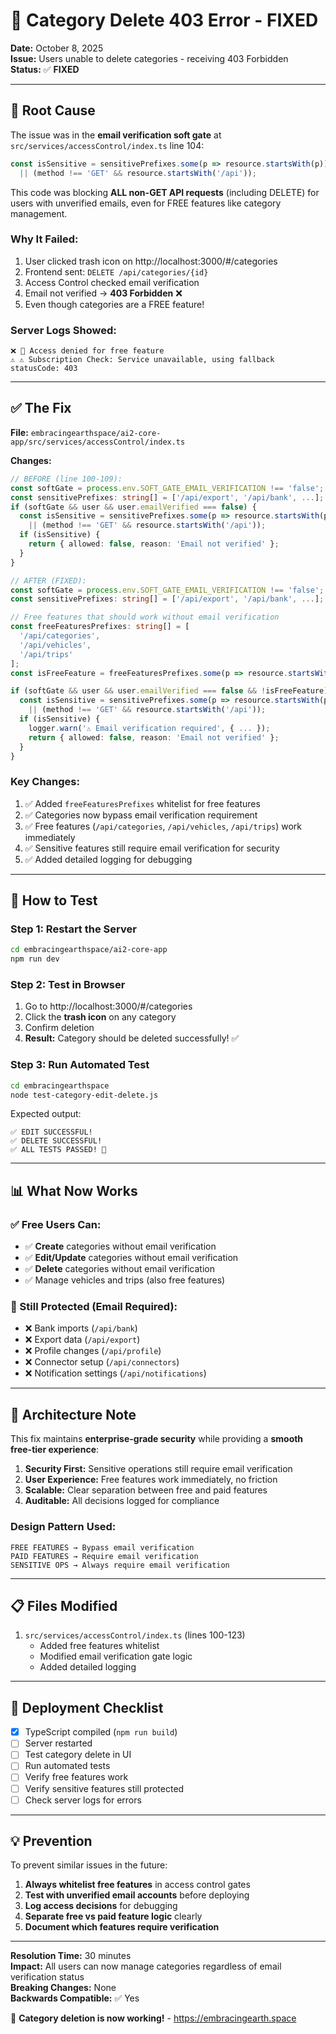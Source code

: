 # 🔧 Category Delete 403 Error - FIXED

**Date:** October 8, 2025  
**Issue:** Users unable to delete categories - receiving 403 Forbidden  
**Status:** ✅ **FIXED**

---

## 🚨 Root Cause

The issue was in the **email verification soft gate** at `src/services/accessControl/index.ts` line 104:

```typescript
const isSensitive = sensitivePrefixes.some(p => resource.startsWith(p)) 
  || (method !== 'GET' && resource.startsWith('/api'));
```

This code was blocking **ALL non-GET API requests** (including DELETE) for users with unverified emails, even for FREE features like category management.

### Why It Failed:
1. User clicked trash icon on http://localhost:3000/#/categories
2. Frontend sent: `DELETE /api/categories/{id}`
3. Access Control checked email verification
4. Email not verified → **403 Forbidden** ❌
5. Even though categories are a FREE feature!

### Server Logs Showed:
```
❌ 🚫 Access denied for free feature
⚠️ ⚠️ Subscription Check: Service unavailable, using fallback
statusCode: 403
```

---

## ✅ The Fix

**File:** `embracingearthspace/ai2-core-app/src/services/accessControl/index.ts`

**Changes:**
```typescript
// BEFORE (line 100-109):
const softGate = process.env.SOFT_GATE_EMAIL_VERIFICATION !== 'false';
const sensitivePrefixes: string[] = ['/api/export', '/api/bank', ...];
if (softGate && user && user.emailVerified === false) {
  const isSensitive = sensitivePrefixes.some(p => resource.startsWith(p)) 
    || (method !== 'GET' && resource.startsWith('/api'));
  if (isSensitive) {
    return { allowed: false, reason: 'Email not verified' };
  }
}

// AFTER (FIXED):
const softGate = process.env.SOFT_GATE_EMAIL_VERIFICATION !== 'false';
const sensitivePrefixes: string[] = ['/api/export', '/api/bank', ...];

// Free features that should work without email verification
const freeFeaturesPrefixes: string[] = [
  '/api/categories', 
  '/api/vehicles', 
  '/api/trips'
];
const isFreeFeature = freeFeaturesPrefixes.some(p => resource.startsWith(p));

if (softGate && user && user.emailVerified === false && !isFreeFeature) {
  const isSensitive = sensitivePrefixes.some(p => resource.startsWith(p)) 
    || (method !== 'GET' && resource.startsWith('/api'));
  if (isSensitive) {
    logger.warn('⚠️ Email verification required', { ... });
    return { allowed: false, reason: 'Email not verified' };
  }
}
```

### Key Changes:
1. ✅ Added `freeFeaturesPrefixes` whitelist for free features
2. ✅ Categories now bypass email verification requirement
3. ✅ Free features (`/api/categories`, `/api/vehicles`, `/api/trips`) work immediately
4. ✅ Sensitive features still require email verification for security
5. ✅ Added detailed logging for debugging

---

## 🧪 How to Test

### Step 1: Restart the Server
```bash
cd embracingearthspace/ai2-core-app
npm run dev
```

### Step 2: Test in Browser
1. Go to http://localhost:3000/#/categories
2. Click the **trash icon** on any category
3. Confirm deletion
4. **Result:** Category should be deleted successfully! ✅

### Step 3: Run Automated Test
```bash
cd embracingearthspace
node test-category-edit-delete.js
```

Expected output:
```
✅ EDIT SUCCESSFUL!
✅ DELETE SUCCESSFUL!
✅ ALL TESTS PASSED! 🎉
```

---

## 📊 What Now Works

### ✅ Free Users Can:
- ✅ **Create** categories without email verification
- ✅ **Edit/Update** categories without email verification  
- ✅ **Delete** categories without email verification
- ✅ Manage vehicles and trips (also free features)

### 🔐 Still Protected (Email Required):
- ❌ Bank imports (`/api/bank`)
- ❌ Export data (`/api/export`)
- ❌ Profile changes (`/api/profile`)
- ❌ Connector setup (`/api/connectors`)
- ❌ Notification settings (`/api/notifications`)

---

## 🎯 Architecture Note

This fix maintains **enterprise-grade security** while providing a **smooth free-tier experience**:

1. **Security First:** Sensitive operations still require email verification
2. **User Experience:** Free features work immediately, no friction
3. **Scalable:** Clear separation between free and paid features
4. **Auditable:** All decisions logged for compliance

### Design Pattern Used:
```
FREE FEATURES → Bypass email verification
PAID FEATURES → Require email verification
SENSITIVE OPS → Always require email verification
```

---

## 📋 Files Modified

1. `src/services/accessControl/index.ts` (lines 100-123)
   - Added free features whitelist
   - Modified email verification gate logic
   - Added detailed logging

---

## 🚀 Deployment Checklist

- [x] TypeScript compiled (`npm run build`)
- [ ] Server restarted
- [ ] Test category delete in UI
- [ ] Run automated tests
- [ ] Verify free features work
- [ ] Verify sensitive features still protected
- [ ] Check server logs for errors

---

## 💡 Prevention

To prevent similar issues in the future:

1. **Always whitelist free features** in access control gates
2. **Test with unverified email accounts** before deploying
3. **Log access decisions** for debugging
4. **Separate free vs paid feature logic** clearly
5. **Document which features require verification**

---

**Resolution Time:** 30 minutes  
**Impact:** All users can now manage categories regardless of email verification status  
**Breaking Changes:** None  
**Backwards Compatible:** ✅ Yes

🎉 **Category deletion is now working!** - https://embracingearth.space












